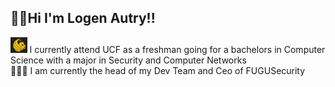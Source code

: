 ## 🐡🌿Hi I'm Logen Autry!!

<img src="ucficon.png" style="height:25px;"> I currently attend UCF as a freshman going for a bachelors in Computer Science with a major in Security and Computer Networks</br>
👨🏻‍💻 I am currently the head of my Dev Team and Ceo of FUGUSecurity

